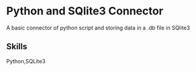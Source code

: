 
# Python and SQlite3 Connector

A basic connector of python script and storing data in a .db file in SQlite3

##  Skills
Python,SQLite3

